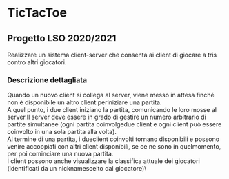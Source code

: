 # TicTacToe
## Progetto LSO 2020/2021 
Realizzare un sistema client-server che consenta ai client di giocare a tris contro altri giocatori. 
### Descrizione dettagliata 
Quando un nuovo client si collega al server, viene messo in attesa finché non è disponibile un altro client periniziare una partita.\
A quel punto, i due client iniziano la partita, comunicando le loro mosse al server.Il server deve essere in grado di gestire un numero arbitrario di partite simultanee (ogni partita coinvolgedue client e ogni client può essere coinvolto in una sola partita alla volta).\
Al termine di una partita, i dueclient coinvolti tornano disponibili e possono venire accoppiati con altri client disponibili, se ce ne sono in quelmomento, per poi cominciare una nuova partita.\
I client possono anche visualizzare la classifica attuale dei giocatori (identificati da un nicknamescelto dal giocatore)\
